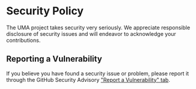 # Security Policy

The UMA project takes security very seriously. We appreciate responsible
disclosure of security issues and will endeavor to acknowledge your
contributions.


## Reporting a Vulnerability

If you believe you have found a security issue or problem, please report
it through the GitHub Security Advisory
["Report a Vulnerability" tab](https://github.com/uma-universal-money-address/uma-rust-sdk/security/advisories/new).
